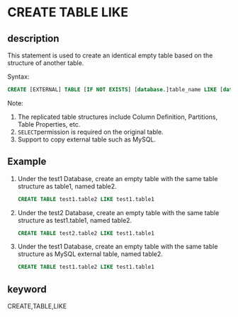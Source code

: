 # CREATE TABLE LIKE

## description

This statement is used to create an identical empty table based on the structure of another table.

Syntax:

```sql
CREATE [EXTERNAL] TABLE [IF NOT EXISTS] [database.]table_name LIKE [database.]table_name
```

Note:

1. The replicated table structures include Column Definition, Partitions, Table Properties, etc.
2. `SELECT`permission is required on the original table.
3. Support to copy external table such as MySQL.

## Example

1. Under the test1 Database, create an empty table with the same table structure as table1, named table2.

    ```sql
    CREATE TABLE test1.table2 LIKE test1.table1
    ```

2. Under the test2 Database, create an empty table with the same table structure as test1.table1, named table2.

    ```sql
    CREATE TABLE test2.table2 LIKE test1.table1
    ```

3. Under the test1 Database, create an empty table with the same table structure as MySQL external table, named table2.

    ```sql
    CREATE TABLE test1.table2 LIKE test1.table1
    ```

## keyword

CREATE,TABLE,LIKE
